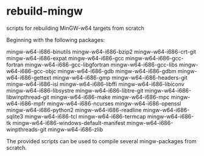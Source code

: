 # rebuild-mingw
scripts for rebuilding MinGW-w64 targets from scratch

Beginning with the following packages:

mingw-w64-i686-binutils
mingw-w64-i686-bzip2
mingw-w64-i686-crt-git
mingw-w64-i686-expat
mingw-w64-i686-gcc
mingw-w64-i686-gcc-fortran
mingw-w64-i686-gcc-libgfortran
mingw-w64-i686-gcc-libs
mingw-w64-i686-gcc-objc
mingw-w64-i686-gdb
mingw-w64-i686-gdbm
mingw-w64-i686-gettext
mingw-w64-i686-gmp
mingw-w64-i686-headers-git
mingw-w64-i686-isl
mingw-w64-i686-libffi
mingw-w64-i686-libiconv
mingw-w64-i686-libsystre
mingw-w64-i686-libtre-git
mingw-w64-i686-libwinpthread-git
mingw-w64-i686-make
mingw-w64-i686-mpc
mingw-w64-i686-mpfr
mingw-w64-i686-ncurses
mingw-w64-i686-openssl
mingw-w64-i686-python2
mingw-w64-i686-readline
mingw-w64-i686-sqlite3
mingw-w64-i686-tcl
mingw-w64-i686-termcap
mingw-w64-i686-tk
mingw-w64-i686-windows-default-manifest
mingw-w64-i686-winpthreads-git
mingw-w64-i686-zlib

The provided scripts can be used to compile several mingw-packages from scratch.

 